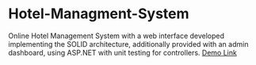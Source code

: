# Hotel-Managment-System
Online Hotel Management System with a web interface developed implementing the SOLID architecture, additionally provided with an admin dashboard,
using ASP.NET with unit testing for controllers.
[Demo Link](https://laithsalameh.com/Portfolio/Hotel-Management-Website/)

